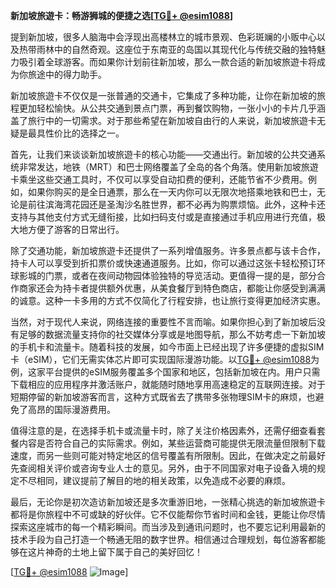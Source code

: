 **新加坡旅遊卡：畅游狮城的便捷之选[[TG💪+ @esim1088](https://t.me/s/esim1088)]**

提到新加坡，很多人脑海中会浮现出高楼林立的城市景观、色彩斑斓的小贩中心以及热带雨林中的自然奇观。这座位于东南亚的岛国以其现代化与传统交融的独特魅力吸引着全球游客。而如果你计划前往新加坡，那么一款合适的新加坡旅遊卡将成为你旅途中的得力助手。

新加坡旅遊卡不仅仅是一张普通的交通卡，它集成了多种功能，让你在新加坡的旅程更加轻松愉快。从公共交通到景点门票，再到餐饮购物，一张小小的卡片几乎涵盖了旅行中的一切需求。对于那些希望在新加坡自由行的人来说，新加坡旅遊卡无疑是最具性价比的选择之一。

首先，让我们来谈谈新加坡旅遊卡的核心功能——交通出行。新加坡的公共交通系统非常发达，地铁（MRT）和巴士网络覆盖了全岛的各个角落。使用新加坡旅遊卡乘坐这些交通工具时，不仅可以享受自动扣费的便利，还能节省不少费用。例如，如果你购买的是全日通票，那么在一天内你可以无限次地搭乘地铁和巴士，无论是前往滨海湾花园还是圣淘沙名胜世界，都不必再为购票烦恼。此外，这种卡还支持与其他支付方式无缝衔接，比如扫码支付或是直接通过手机应用进行充值，极大地方便了游客的日常出行。

除了交通功能，新加坡旅遊卡还提供了一系列增值服务。许多景点都与该卡合作，持卡人可以享受到折扣票价或快速通道服务。比如，你可以通过这张卡轻松预订环球影城的门票，或者在夜间动物园体验独特的导览活动。更值得一提的是，部分合作商家还会为持卡者提供额外优惠，从美食餐厅到特色商店，都能让你感受到满满的诚意。这种一卡多用的方式不仅简化了行程安排，也让旅行变得更加经济实惠。

当然，对于现代人来说，网络连接的重要性不言而喻。如果你担心到了新加坡后没有足够的数据流量支持你的社交媒体分享或是地图导航，那么不妨考虑一下新加坡的手机卡和流量卡。随着科技的发展，如今市面上已经出现了许多便捷的虚拟SIM卡（eSIM），它们无需实体芯片即可实现国际漫游功能。以[TG💪+ @esim1088](https://t.me/s/esim1088)为例，这家平台提供的eSIM服务覆盖多个国家和地区，包括新加坡在内。用户只需下载相应的应用程序并激活账户，就能随时随地享用高速稳定的互联网连接。对于短期停留的新加坡游客而言，这种方式既省去了携带多张物理SIM卡的麻烦，也避免了高昂的国际漫游费用。

值得注意的是，在选择手机卡或流量卡时，除了关注价格因素外，还需仔细查看套餐内容是否符合自己的实际需求。例如，某些运营商可能提供无限流量但限制下载速度，而另一些则可能对特定地区的信号覆盖有所限制。因此，在做决定之前最好先查阅相关评价或咨询专业人士的意见。另外，由于不同国家对电子设备入境的规定不尽相同，建议提前了解目的地的相关政策，以免造成不必要的麻烦。

最后，无论你是初次造访新加坡还是多次重游旧地，一张精心挑选的新加坡旅遊卡都将是你旅程中不可或缺的好伙伴。它不仅能帮你节省时间和金钱，更能让你尽情探索这座城市的每一个精彩瞬间。而当涉及到通讯问题时，也不要忘记利用最新的技术手段为自己打造一个畅通无阻的数字世界。相信通过合理规划，每位游客都能够在这片神奇的土地上留下属于自己的美好回忆！

[[TG💪+ @esim1088](https://t.me/s/esim1088) ![Image](https://i.postimg.cc/4NQfJmqS/Snipaste-2025-05-13-00-14-12.png)]